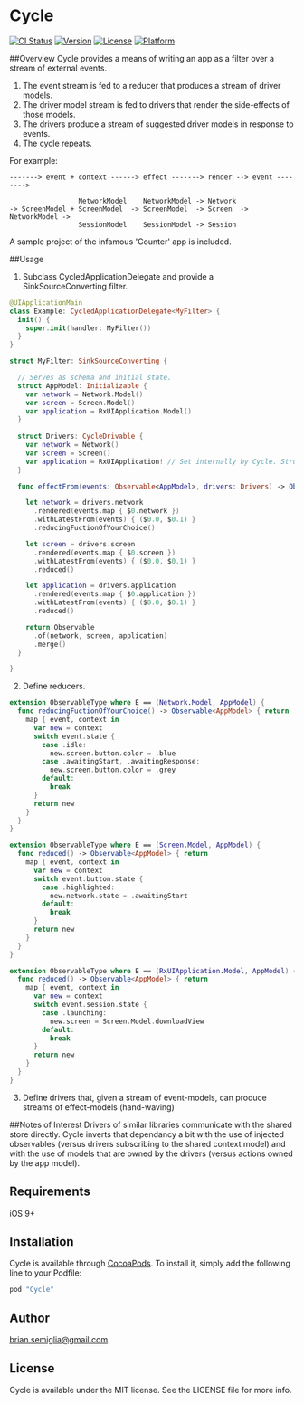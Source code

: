 # Cycle

[![CI Status](http://img.shields.io/travis/brian.semiglia@gmail.com/Cycle.svg?style=flat)](https://travis-ci.org/brian.semiglia@gmail.com/Cycle)
[![Version](https://img.shields.io/cocoapods/v/Cycle.svg?style=flat)](http://cocoapods.org/pods/Cycle)
[![License](https://img.shields.io/cocoapods/l/Cycle.svg?style=flat)](http://cocoapods.org/pods/Cycle)
[![Platform](https://img.shields.io/cocoapods/p/Cycle.svg?style=flat)](http://cocoapods.org/pods/Cycle)

##Overview
Cycle provides a means of writing an app as a filter over a stream of external events.

1. The event stream is fed to a reducer that produces a stream of driver models.
2. The driver model stream is fed to drivers that render the side-effects of those models.
3. The drivers produce a stream of suggested driver models in response to events.
4. The cycle repeats.

For example:
```
-------> event + context ------> effect -------> render --> event -------->
         
                 NetworkModel    NetworkModel -> Network
-> ScreenModel + ScreenModel  -> ScreenModel  -> Screen  -> NetworkModel ->
                 SessionModel    SessionModel -> Session
```
A sample project of the infamous 'Counter' app is included.

##Usage
1. Subclass CycledApplicationDelegate and provide a SinkSourceConverting filter.

  ``` swift
  @UIApplicationMain
  class Example: CycledApplicationDelegate<MyFilter> {
    init() {
      super.init(handler: MyFilter())
    }
  }

  struct MyFilter: SinkSourceConverting {

    // Serves as schema and initial state.
    struct AppModel: Initializable {
      var network = Network.Model()
      var screen = Screen.Model()
      var application = RxUIApplication.Model()
    }
    
    struct Drivers: CycleDrivable {
      var network = Network()
      var screen = Screen()
      var application = RxUIApplication! // Set internally by Cycle. Struct must be able to host.
    }

    func effectFrom(events: Observable<AppModel>, drivers: Drivers) -> Observable<AppModel> {

      let network = drivers.network
        .rendered(events.map { $0.network })
        .withLatestFrom(events) { ($0.0, $0.1) }
        .reducingFuctionOfYourChoice()

      let screen = drivers.screen
        .rendered(events.map { $0.screen })
        .withLatestFrom(events) { ($0.0, $0.1) }
        .reduced()

      let application = drivers.application
        .rendered(events.map { $0.application })
        .withLatestFrom(events) { ($0.0, $0.1) }
        .reduced()

      return Observable
        .of(network, screen, application)
        .merge()
    }

  }
  ```
2. Define reducers.

  ```swift
  extension ObservableType where E == (Network.Model, AppModel) {
    func reducingFuctionOfYourChoice() -> Observable<AppModel> { return
      map { event, context in
        var new = context
        switch event.state {
          case .idle:
            new.screen.button.color = .blue
          case .awaitingStart, .awaitingResponse:
            new.screen.button.color = .grey
          default: 
            break
        }
        return new
      }
    }
  }

  extension ObservableType where E == (Screen.Model, AppModel) {
    func reduced() -> Observable<AppModel> { return
      map { event, context in
        var new = context
        switch event.button.state {
          case .highlighted:
            new.network.state = .awaitingStart
          default: 
            break
        }
        return new
      }
    }
  }

  extension ObservableType where E == (RxUIApplication.Model, AppModel) {
    func reduced() -> Observable<AppModel> { return
      map { event, context in
        var new = context
        switch event.session.state {
          case .launching:
            new.screen = Screen.Model.downloadView
          default: 
            break
        }
        return new
      }
    }
  }
```
3. Define drivers that, given a stream of event-models, can produce streams of effect-models (hand-waving)

##Notes of Interest
Drivers of similar libraries communicate with the shared store directly. Cycle inverts that dependancy a bit with the use of injected observables (versus drivers subscribing to the shared context model) and with the use of models that are owned by the drivers (versus actions owned by the app model).

## Requirements
iOS 9+

## Installation
Cycle is available through [CocoaPods](http://cocoapods.org). To install
it, simply add the following line to your Podfile:

```ruby
pod "Cycle"
```

## Author
brian.semiglia@gmail.com

## License
Cycle is available under the MIT license. See the LICENSE file for more info.

